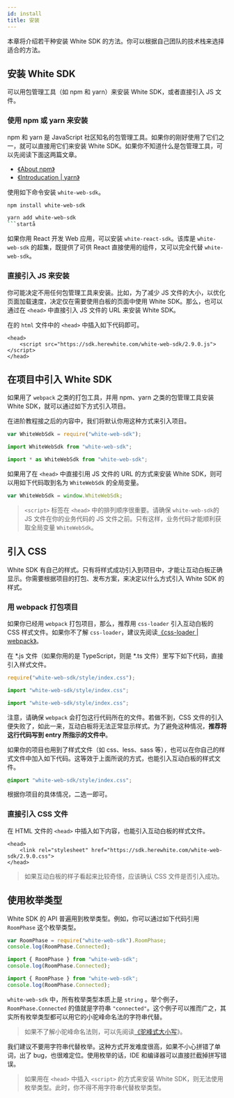 ```yaml
---
id: install
title: 安装
---
```


本章将介绍若干种安装 White SDK 的方法。你可以根据自己团队的技术栈来选择适合的方法。

## 安装 White SDK

可以用包管理工具（如 npm 和 yarn）来安装 White SDK，或者直接引入 JS 文件。

### 使用 npm 或 yarn 来安装

npm 和 yarn 是 JavaScript 社区知名的包管理工具。如果你的刚好使用了它们之一，就可以直接用它们来安装 White SDK。如果你不知道什么是包管理工具，可以先阅读下面这两篇文章。

* [《About npm》](https://docs.npmjs.com/about-npm/)
* [《Introducation \| yarn》](https://yarnpkg.com/getting-started)

使用如下命令安装 `white-web-sdk`。

<!--DOCUSAURUS_CODE_TABS-->
<!--npm-->

```bash
npm install white-web-sdk
```

<!--yarn-->

```bash
yarn add white-web-sdk
```startå
```

<!--END_DOCUSAURUS_CODE_TABS-->

如果你用 React 开发 Web 应用，可以安装 `white-react-sdk`。该库是 `white-web-sdk` 的超集，既提供了可供 React 直接使用的组件，又可以完全代替 `white-web-sdk`。

### 直接引入 JS 来安装

你可能决定不用任何包管理工具来安装。比如，为了减少 JS 文件的大小，以优化页面加载速度，决定仅在需要使用白板的页面中使用 White SDK。那么，也可以通过在 `<head>` 中直接引入 JS 文件的 URL 来安装 White SDK。

在的 `html` 文件中的 `<head>` 中插入如下代码即可。

```markup
<head>
    <script src="https://sdk.herewhite.com/white-web-sdk/2.9.0.js"></script>
</head>
```

## 在项目中引入 White SDK

如果用了 `webpack` 之类的打包工具，并用 npm、yarn 之类的包管理工具安装 White SDK，就可以通过如下方式引入项目。

在进阶教程接之后的内容中，我们将默认你用这种方式来引入项目。

<!--DOCUSAURUS_CODE_TABS-->
<!--JavaScript-->

```javascript
var WhiteWebSdk = require("white-web-sdk");
```

<!--ES 6-->

```typescript
import WhiteWebSdk from "white-web-sdk";
```

<!--TypeScript-->

```typescript
import * as WhiteWebSdk from "white-web-sdk";
```

<!--END_DOCUSAURUS_CODE_TABS-->

如果用了在 `<head>` 中直接引用 JS 文件的 URL 的方式来安装 White SDK，则可以用如下代码取到名为 `WhiteWebSdk` 的全局变量。

```javascript
var WhiteWebSdk = window.WhiteWebSdk;
```

> `<script>` 标签在 `<head>` 中的排列顺序很重要。请确保 `white-web-sdk`的 JS 文件在你的业务代码的 JS 文件之前。只有这样，业务代码才能顺利获取全局变量 `WhiteWebSdk`。

## 引入 CSS

White SDK 有自己的样式。只有将样式成功引入到项目中，才能让互动白板正确显示。你需要根据项目的打包、发布方案，来决定以什么方式引入 White SDK 的样式。

### 用 webpack 打包项目

如果你已经用 `webpack` 打包项目，那么，推荐用 `css-loader` 引入互动白板的 CSS 样式文件。如果你不了解 `css-loader`，建议先阅读[《css-loader \| webpack》](https://webpack.js.org/loaders/css-loader/)。

在 \*.js 文件（如果你用的是 TypeScript，则是 \*.ts 文件）里写下如下代码，直接引入样式文件。

<!--DOCUSAURUS_CODE_TABS-->
<!--JavaScript-->

```javascript
require("white-web-sdk/style/index.css");
```
<!--ES 6-->

```javascript
import "white-web-sdk/style/index.css";
```

<!--TypeScript-->

```typescript
import "white-web-sdk/style/index.css";
```

<!--END_DOCUSAURUS_CODE_TABS-->

注意，请确保 `webpack` 会打包这行代码所在的文件。若做不到，CSS 文件的引入便失败了，如此一来，互动白板将无法正常显示样式。为了避免这种情况，**推荐将这行代码写到 entry 所指示的文件中**。

如果你的项目也用到了样式文件（如 css、less、sass 等），也可以在你自己的样式文件中加入如下代码。这等效于上面所说的方式，也能引入互动白板的样式文件。

```css
@import "white-web-sdk/style/index.css";
```

根据你项目的具体情况，二选一即可。

### 直接引入 CSS 文件

在 HTML 文件的 `<head>` 中插入如下内容，也能引入互动白板的样式文件。

```markup
<head>
    <link rel="stylesheet" href="https://sdk.herewhite.com/white-web-sdk/2.9.0.css">
</head>
```

> 如果互动白板的样子看起来比较奇怪，应该确认 CSS 文件是否引入成功。

## 使用枚举类型

White SDK 的 API 普遍用到枚举类型。例如，你可以通过如下代码引用 `RoomPhase` 这个枚举类型。

<!--DOCUSAURUS_CODE_TABS-->
<!--JavaScript-->

```javascript
var RoomPhase = require("white-web-sdk").RoomPhase;
console.log(RoomPhase.Connected);
```
<!--ES 6-->

```javascript
import { RoomPhase } from "white-web-sdk";
console.log(RoomPhase.Connected);
```

<!--TypeScript-->

```typescript
import { RoomPhase } from "white-web-sdk";
console.log(RoomPhase.Connected);
```

<!--END_DOCUSAURUS_CODE_TABS-->

`white-web-sdk` 中，所有枚举类型本质上是 `string` 。举个例子，`RoomPhase.Connected` 的值就是字符串 `"connected"`。这个例子可以推而广之，其实所有枚举类型都可以用它的小驼峰命名法的字符串代替。

> 如果不了解小驼峰命名法则，可以先阅读[《驼峰式大小写](https://zh.wikipedia.org/wiki/%E9%A7%9D%E5%B3%B0%E5%BC%8F%E5%A4%A7%E5%B0%8F%E5%AF%AB)》。

我们建议不要用字符串代替枚举。这种方式开发难度很高，如果不小心拼错了单词，出了 bug，也很难定位。使用枚举的话，IDE 和编译器可以直接拦截掉拼写错误。

> 如果用在 `<head>` 中插入 `<script>` 的方式来安装 White SDK，则无法使用枚举类型。此时，你不得不用字符串代替枚举类型。
